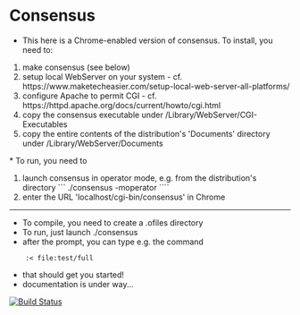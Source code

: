 # Consensus

* This here is a Chrome-enabled version of consensus. To install, you need to:
<ol>
<li> make consensus (see below)
<li> setup local WebServer on your system - cf. https://www.maketecheasier.com/setup-local-web-server-all-platforms/
<li> configure Apache to permit CGI - cf. https://httpd.apache.org/docs/current/howto/cgi.html
<li> copy the consensus executable under /Library/WebServer/CGI-Executables
<li> copy the entire contents of the distribution's 'Documents' directory under /Library/WebServer/Documents
</ol>
* To run, you need to
<ol>
<li> launch consensus in operator mode, e.g. from the distribution's directory
```
    ./consensus -moperator
````
<li> enter the URL 'localhost/cgi-bin/consensus' in Chrome
</ol>

----

* To compile, you need to create a .ofiles directory
* To run, just launch ./consensus
* after the prompt, you can type e.g. the command
```
    :< file:test/full
```
* that should get you started!
* documentation is under way...


[![Build Status](https://travis-ci.org/Eyescale/Consensus.svg?branch=master)](https://travis-ci.org/Eyescale/Consensus)
